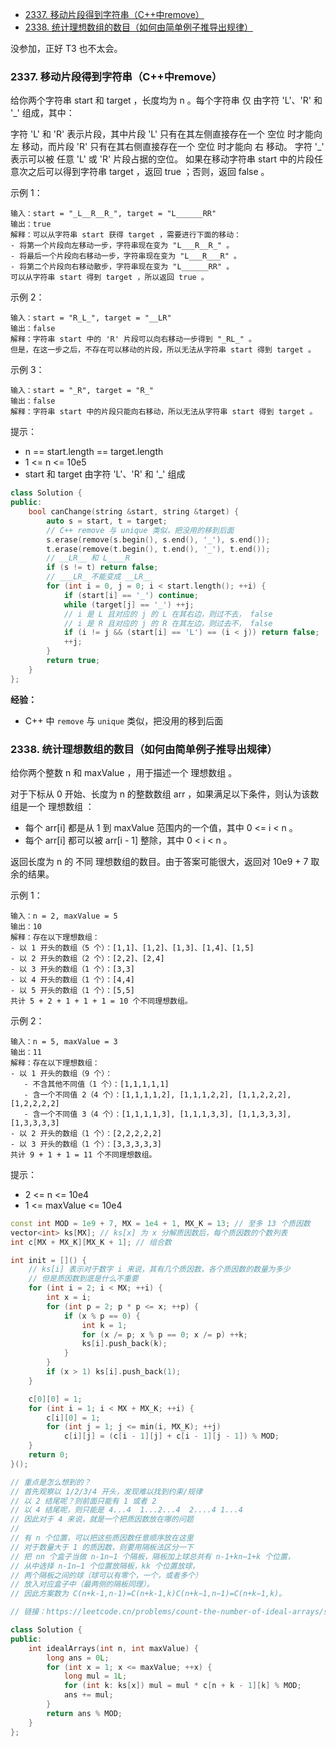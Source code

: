 
<!-- @import "[TOC]" {cmd="toc" depthFrom=1 depthTo=6 orderedList=false} -->

<!-- code_chunk_output -->

- [2337. 移动片段得到字符串（C++中remove）](#2337-移动片段得到字符串c中remove)
- [2338. 统计理想数组的数目（如何由简单例子推导出规律）](#2338-统计理想数组的数目如何由简单例子推导出规律)

<!-- /code_chunk_output -->

没参加，正好 T3 也不太会。

### 2337. 移动片段得到字符串（C++中remove）

给你两个字符串 start 和 target ，长度均为 n 。每个字符串 仅 由字符 'L'、'R' 和 '_' 组成，其中：

字符 'L' 和 'R' 表示片段，其中片段 'L' 只有在其左侧直接存在一个 空位 时才能向 左 移动，而片段 'R' 只有在其右侧直接存在一个 空位 时才能向 右 移动。
字符 '_' 表示可以被 任意 'L' 或 'R' 片段占据的空位。
如果在移动字符串 start 中的片段任意次之后可以得到字符串 target ，返回 true ；否则，返回 false 。

示例 1：
```
输入：start = "_L__R__R_", target = "L______RR"
输出：true
解释：可以从字符串 start 获得 target ，需要进行下面的移动：
- 将第一个片段向左移动一步，字符串现在变为 "L___R__R_" 。
- 将最后一个片段向右移动一步，字符串现在变为 "L___R___R" 。
- 将第二个片段向右移动散步，字符串现在变为 "L______RR" 。
可以从字符串 start 得到 target ，所以返回 true 。
```

示例 2：
```
输入：start = "R_L_", target = "__LR"
输出：false
解释：字符串 start 中的 'R' 片段可以向右移动一步得到 "_RL_" 。
但是，在这一步之后，不存在可以移动的片段，所以无法从字符串 start 得到 target 。
```

示例 3：
```
输入：start = "_R", target = "R_"
输出：false
解释：字符串 start 中的片段只能向右移动，所以无法从字符串 start 得到 target 。
```

提示：
- n == start.length == target.length
- 1 <= n <= 10e5
- start 和 target 由字符 'L'、'R' 和 '_' 组成

```cpp
class Solution {
public:
    bool canChange(string &start, string &target) {
        auto s = start, t = target;
        // C++ remove 与 unique 类似，把没用的移到后面
        s.erase(remove(s.begin(), s.end(), '_'), s.end());
        t.erase(remove(t.begin(), t.end(), '_'), t.end());
        // __LR__ 和 L____R
        if (s != t) return false;
        // ___LR_ 不能变成 __LR__
        for (int i = 0, j = 0; i < start.length(); ++i) {
            if (start[i] == '_') continue;
            while (target[j] == '_') ++j;
            // i 是 L 且对应的 j 的 L 在其右边，则过不去， false
            // i 是 R 且对应的 j 的 R 在其左边，则过去不， false 
            if (i != j && (start[i] == 'L') == (i < j)) return false;
            ++j;
        }
        return true;
    }
};
```

**经验：**
- C++ 中 `remove` 与 `unique` 类似，把没用的移到后面

### 2338. 统计理想数组的数目（如何由简单例子推导出规律）

给你两个整数 n 和 maxValue ，用于描述一个 理想数组 。

对于下标从 0 开始、长度为 n 的整数数组 arr ，如果满足以下条件，则认为该数组是一个 理想数组 ：
- 每个 arr[i] 都是从 1 到 maxValue 范围内的一个值，其中 0 <= i < n 。
- 每个 arr[i] 都可以被 arr[i - 1] 整除，其中 0 < i < n 。

返回长度为 n 的 不同 理想数组的数目。由于答案可能很大，返回对 10e9 + 7 取余的结果。

示例 1：
```
输入：n = 2, maxValue = 5
输出：10
解释：存在以下理想数组：
- 以 1 开头的数组（5 个）：[1,1]、[1,2]、[1,3]、[1,4]、[1,5]
- 以 2 开头的数组（2 个）：[2,2]、[2,4]
- 以 3 开头的数组（1 个）：[3,3]
- 以 4 开头的数组（1 个）：[4,4]
- 以 5 开头的数组（1 个）：[5,5]
共计 5 + 2 + 1 + 1 + 1 = 10 个不同理想数组。
```

示例 2：
```
输入：n = 5, maxValue = 3
输出：11
解释：存在以下理想数组：
- 以 1 开头的数组（9 个）：
   - 不含其他不同值（1 个）：[1,1,1,1,1] 
   - 含一个不同值 2（4 个）：[1,1,1,1,2], [1,1,1,2,2], [1,1,2,2,2], [1,2,2,2,2]
   - 含一个不同值 3（4 个）：[1,1,1,1,3], [1,1,1,3,3], [1,1,3,3,3], [1,3,3,3,3]
- 以 2 开头的数组（1 个）：[2,2,2,2,2]
- 以 3 开头的数组（1 个）：[3,3,3,3,3]
共计 9 + 1 + 1 = 11 个不同理想数组。
```

提示：
- 2 <= n <= 10e4
- 1 <= maxValue <= 10e4

```cpp
const int MOD = 1e9 + 7, MX = 1e4 + 1, MX_K = 13; // 至多 13 个质因数
vector<int> ks[MX]; // ks[x] 为 x 分解质因数后，每个质因数的个数列表
int c[MX + MX_K][MX_K + 1]; // 组合数

int init = []() {
    // ks[i] 表示对于数字 i 来说，其有几个质因数，各个质因数的数量为多少
    // 但是质因数到底是什么不重要
    for (int i = 2; i < MX; ++i) {
        int x = i;
        for (int p = 2; p * p <= x; ++p) {
            if (x % p == 0) {
                int k = 1;
                for (x /= p; x % p == 0; x /= p) ++k;
                ks[i].push_back(k);
            }
        }
        if (x > 1) ks[i].push_back(1);
    }

    c[0][0] = 1;
    for (int i = 1; i < MX + MX_K; ++i) {
        c[i][0] = 1;
        for (int j = 1; j <= min(i, MX_K); ++j)
            c[i][j] = (c[i - 1][j] + c[i - 1][j - 1]) % MOD;
    }
    return 0;
}();

// 重点是怎么想到的？
// 首先观察以 1/2/3/4 开头，发现难以找到约束/规律
// 以 2 结尾呢？则前面只能有 1 或者 2
// 以 4 结尾呢，则只能是 4...4  1...2...4  2....4 1...4
// 因此对于 4 来说，就是一个把质因数放在哪的问题
//
// 有 n 个位置，可以把这些质因数任意顺序放在这里
// 对于数量大于 1 的质因数，则要用隔板法区分一下
// 把 nn 个盒子当做 n-1n−1 个隔板，隔板加上球总共有 n-1+kn−1+k 个位置，
// 从中选择 n-1n−1 个位置放隔板，kk 个位置放球，
// 两个隔板之间的球（球可以有零个，一个，或者多个）
// 放入对应盒子中（最两侧的隔板同理）。
// 因此方案数为 C(n+k-1,n-1)=C(n+k-1,k)C(n+k−1,n−1)=C(n+k−1,k)。

// 链接：https://leetcode.cn/problems/count-the-number-of-ideal-arrays/solution/shu-lun-zu-he-shu-xue-zuo-fa-by-endlessc-iouh/

class Solution {
public:
    int idealArrays(int n, int maxValue) {
        long ans = 0L;
        for (int x = 1; x <= maxValue; ++x) {
            long mul = 1L;
            for (int k: ks[x]) mul = mul * c[n + k - 1][k] % MOD;
            ans += mul;
        }
        return ans % MOD;
    }
};
```
